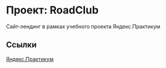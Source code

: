 # Проект: RoadClub

Сайт-лендинг в рамках учебного проекта Яндекс.Практикум

## Ссылки
[Яндекс.Практикум](https://practicum.yandex.ru/)
